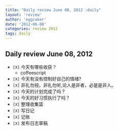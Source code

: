 ```yaml
---
title: "Daily review June 08, 2012 :daily" 
layout: 'review'
author: 'eggcaker'
date: '2012-06-08'
categories: review 2012
tags: daily
---
```



## Daily review June 08, 2012

  * `[X]` 今天有哪些收获？ 
    * coffeescript 
  * `[X]` 今天有没有控制好自己的情绪? 
  * `[X]` 非礼勿视，非礼勿听,论人是非者，必是是非人。 
  * `[X]` 今天的计划完成了吗？ 
  * `[X]` 今天的好习惯执行了吗？ 
  * `[X]` 整理收集篮 
  * `[X]` 写日记 
  * `[X]` 记账 
  * `[X]` 发布日志草稿 

